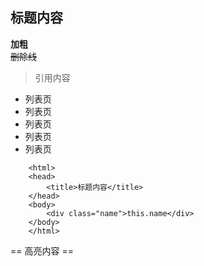 ## 标题内容

**加粗**  
~~删除线~~
> 引用内容
* 列表页
* 列表页
* 列表页
* 列表页
* 列表页

```
	<html>
	<head>
		<title>标题内容</title>
	</head>
	<body>
		<div class="name">this.name</div>
	</body>
	</html>
```

== 高亮内容 ==